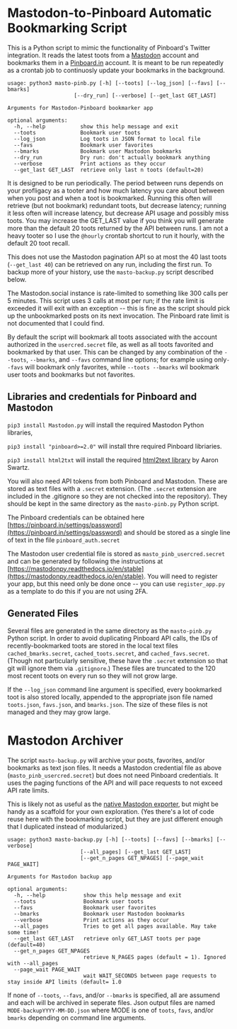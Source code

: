 Mastodon-to-Pinboard Automatic Bookmarking Script
===

This is a Python script to mimic the functionality of Pinboard's Twitter integration. 
It reads the latest toots from a [Mastodon](http://mastodon.social) account and bookmarks them in a [Pinboard.in](http://pinboard.in) account. 
It is meant to be run repeatedly as a crontab job to continuosly update your bookmarks in the background. 

```
usage: python3 masto-pinb.py [-h] [--toots] [--log_json] [--favs] [--bmarks]
                     [--dry_run] [--verbose] [--get_last GET_LAST]

Arguments for Mastodon-Pinboard bookmarker app

optional arguments:
  -h, --help           show this help message and exit
  --toots              Bookmark user toots
  --log_json           Log toots in JSON format to local file
  --favs               Bookmark user favorites
  --bmarks             Bookmark user Mastodon bookmarks
  --dry_run            Dry run: don't actually bookmark anything
  --verbose            Print actions as they occur
  --get_last GET_LAST  retrieve only last n toots (default=20)
  ```

It is designed to be run periodically. The period
between runs depends on your profligacy as a tooter and how much
latency you care about between when you post and when a toot is
bookmarked. Running this often will retrieve (but not bookmark)
redundant toots, but decrease latency; running it less often will
increase latency, but decrease API usage and possibly miss toots. You
may increase the GET_LAST value if you think you will generate more
than the default 20 toots returned by the API between runs. I am not a
heavy tooter so I use the `@hourly` crontab shortcut to run it hourly,
with the default 20 toot recall. 

This does not use the Mastodon pagination API so at most the 40 last toots (`--get_last 40`) can be retrieved on any run, 
including the first run. To backup more of your history, use the `masto-backup.py` script described below.

The Mastodon.social instance is rate-limited to something like 300
calls per 5 minutes. This script uses 3 calls at most per run; if the
rate limit is exceeded it will exit with an exception -- this is fine
as the script should pick up the unbookmarked posts on its next
invocation. The Pinboard rate limit is not documented that I could
find.
 
By default the script will bookmark all toots associated with the
account authorized in the `usercred.secret` file, as well as all toots
favorited and bookmarked by that user. This can be changed by any
combination of the `--toots`, `--bmarks`, and `--favs` command line
options; for example using only`--favs` will bookmark only favorites,
while `--toots --bmarks` wil bookmark user toots and bookmarks but not
favorites.
 
Libraries and credentials for Pinboard and Mastodon
---

`pip3 install Mastodon.py` will install the required Mastodon Python libraries, 

`pip3 install "pinboard>=2.0"` will install thre required Pinboard libriaries.

`pip3 install html2txt` will install the required [html2text library](https://github.com/Alir3z4/html2text) by Aaron Swartz.

You will also need API tokens from both Pinboard and Mastodon. These are stored as text files with a `.secret` extension. (The `.secret` extension are included in the .gitignore so they are not checked into the repository). They should be kept in the same directory as the `masto-pinb.py` Python script.
  
  The Pinboard credentials can be obtained here [https://pinboard.in/settings/password](https://pinboard.in/settings/password) and should be stored as a single line of text in the file `pinboard_auth.secret`
  
The Mastodon user credential file is stored as `masto_pinb_usercred.secret` and can be generated by following the instructions at [https://mastodonpy.readthedocs.io/en/stable](https://mastodonpy.readthedocs.io/en/stable). You will need to register your app, but this need only be done once -- you can use `register_app.py` as a template to do this if you are not using 2FA.

Generated Files
---
Several files are generated in the same directory as the `masto-pinb.py` Python script.  In order to avoid duplicating Pinboard API calls, the IDs of recently-bookmarked toots are stored in the local text files `cached_bmarks.secret`, `cached_toots.secret`, and `cached_favs.secret`. (Though not particularly sensitive, these have the `.secret` extension so that git will ignore them via `.gitignore`.) These files are truncated to the 120 most recent toots on every run so they will not grow large. 

If the `--log_json` command line argument is specified, every bookmarked toot is also stored locally, appended to the appropriate json file named `toots.json`, `favs.json`, and `bmarks.json`. The size of these files is not managed and they may grow large. 

Mastodon Archiver
===

The script `masto-backup.py` will archive your posts, favorites,
and/or bookmarks as text json files. It needs a Mastodon credential
file as above (`masto_pinb_usercred.secret`) but does not need
Pinboard credentials. It uses the paging functions of the API and will
pace requests to not exceed API rate limits.

This is likely not as useful as the [native Mastodon exporter](https://docs.joinmastodon.org/user/moving/#export), but might be handy as a scaffold for your own exploration.
(Yes there's a lot of code reuse here with the bookmarking script, but they are just different enough that I duplicated instead of modularized.)

```
usage: python3 masto-backup.py [-h] [--toots] [--favs] [--bmarks] [--verbose]
                       [--all_pages] [--get_last GET_LAST]
                       [--get_n_pages GET_NPAGES] [--page_wait PAGE_WAIT]

Arguments for Mastodon backup app

optional arguments:
  -h, --help            show this help message and exit
  --toots               Bookmark user toots
  --favs                Bookmark user favorites
  --bmarks              Bookmark user Mastodon bookmarks
  --verbose             Print actions as they occur
  --all_pages           Tries to get all pages available. May take some time!
  --get_last GET_LAST   retrieve only GET_LAST toots per page (default=40)
  --get_n_pages GET_NPAGES
                        retrieve N_PAGES pages (default = 1). Ignored with --all_pages
  --page_wait PAGE_WAIT
                        wait WAIT_SECONDS between page requests to stay inside API limits (default= 1.0

```

If none of `--toots`, `--favs`, and/or `--bmarks` is specified, all
are assumend and each will be archived in seperate files. Json output files
are named `MODE-backupYYYY-MM-DD.json` where MODE is one of `toots`,
`favs`, and/or `bmarks` depending on command line arguments.
